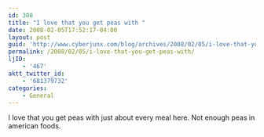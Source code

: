 ```yaml
---
id: 300
title: "I love that you get peas with "
date: 2008-02-05T17:52:17-04:00
layout: post
guid: 'http://www.cyberjunx.com/blog/archives/2008/02/05/i-love-that-you-get-peas-with/'
permalink: /2008/02/05/i-love-that-you-get-peas-with/
ljID:
    - '467'
aktt_twitter_id:
    - '681379732'
categories:
    - General
---
```


I love that you get peas with just about every meal here. Not enough peas in american foods.